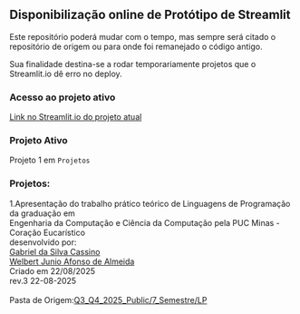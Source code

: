 ## Disponibilização online de Protótipo de Streamlit 
Este repositório poderá mudar com o tempo, mas sempre será citado o repositório de origem ou para onde foi remanejado o código antigo.

Sua finalidade destina-se a rodar temporariamente projetos que o Streamlit.io dê erro no deploy.

### Acesso ao projeto ativo

[Link no Streamlit.io do projeto atual](https://ideasdeploy.streamlit.app/)

### Projeto Ativo
Projeto 1 em ```Projetos```


### Projetos:

1.Apresentação do trabalho prático teórico de Linguagens de Programação da graduação em <br>Engenharia da Computação e Ciência da Computação pela PUC Minas - Coração Eucarístico <br>desenvolvido por:<br>
[Gabriel da Silva Cassino](https://github.com/kasshinokun)
<br>[Welbert Junio Afonso de Almeida](https://github.com/welbertalmeida)
<br>Criado em 22/08/2025
<br>rev.3 22-08-2025
<br>
<br>Pasta de Origem:[Q3_Q4_2025_Public/7_Semestre/LP](https://github.com/kasshinokun/Q3_Q4_2025_Public/tree/main/7_Semestre/LP)


